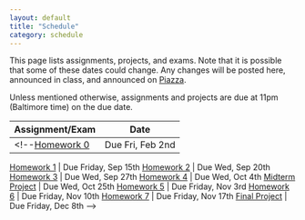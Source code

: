 ```yaml
---
layout: default
title: "Schedule"
category: schedule
---
```


This page lists assignments, projects, and exams. Note that it is possible that some
of these dates could change. Any changes will be posted here, announced in class,
and announced on [Piazza](https://piazza.com/jhu/spring2024/en601220/home).

Unless mentioned otherwise, assignments and projects are due at 11pm (Baltimore time)
on the due date.

Assignment/Exam | Date
--------------- | ----
<!--[Homework 0](assign/hw0.html) | Due Fri, Feb 2nd


[Homework 1](assign/hw1.html) | Due Friday, Sep 15th
[Homework 2](https://www.gradescope.com/courses/584905/assignments/3340478) | Due Wed, Sep 20th
[Homework 3](assign/hw3.html) | Due Wed, Sep 27th
[Homework 4](https://www.gradescope.com/courses/584905/assignments/3414944/) | Due Wed, Oct 4th
[Midterm Project](assign/midterm.html) | Due Wed, Oct 25th
[Homework 5](assign/hw5.html) | Due Friday, Nov 3rd
[Homework 6](https://www.gradescope.com/courses/584905/assignments/3630043/) | Due Friday, Nov 10th
[Homework 7](assign/hw7.html) | Due Friday, Nov 17th
[Final Project](assign/final.html) | Due Friday, Dec 8th
-->